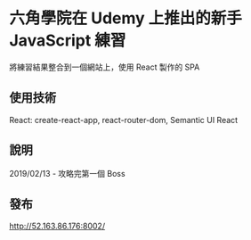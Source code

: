 # 六角學院在 Udemy 上推出的新手 JavaScript 練習

將練習結果整合到一個網站上，使用 React 製作的 SPA

## 使用技術

React: create-react-app, react-router-dom, Semantic UI React<br>

## 說明

2019/02/13 - 攻略完第一個 Boss

## 發布

http://52.163.86.176:8002/
